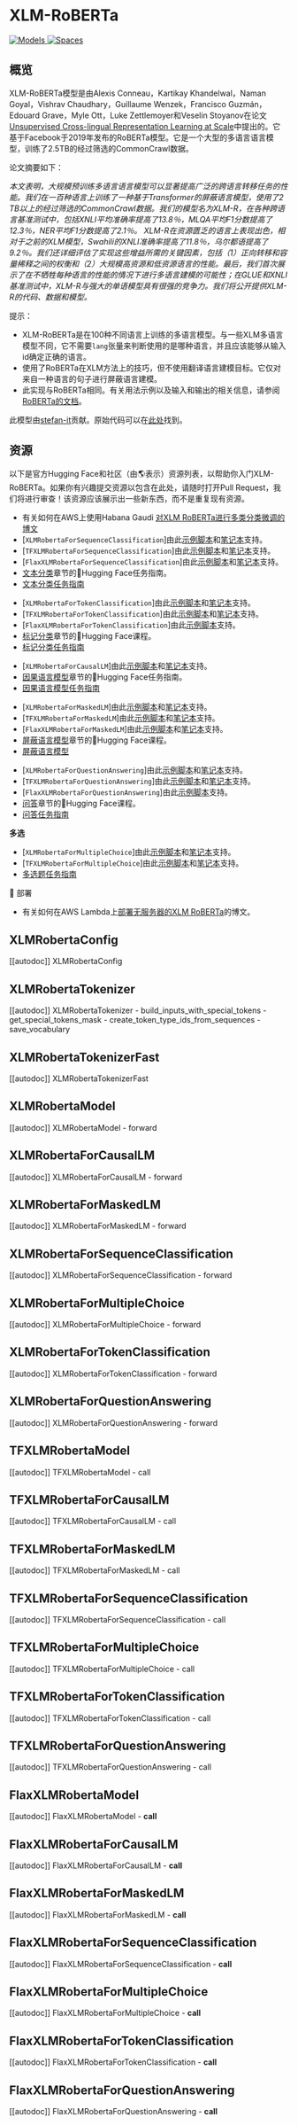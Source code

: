 <!--版权所有2020年HuggingFace团队。保留所有权利。

根据Apache许可证2.0版（"许可证"）授权;除非符合许可证规定否则禁止使用本文件。

你可以在以下位置获取许可证的副本

http://www.apache.org/licenses/LICENSE-2.0

除非适用法律要求或书面同意，依据许可证分发的软件是基于"按原样" BASIS，不提供任何形式的担保或条件，明示或暗示。
有关许可证下的特定语言的明示或暗示的任何形式担保和条件，请参阅许可证。

⚠️ 注意，此文件采用Markdown格式，但包含我们doc-builder（类似于MDX）的特定语法，可能无法在Markdown阅读器中正常呈现。

-->

# XLM-RoBERTa

<div class="flex flex-wrap space-x-1">
<a href="https://huggingface.co/models?filter=xlm-roberta">
<img alt="Models" src="https://img.shields.io/badge/All_model_pages-xlm--roberta-blueviolet">
</a>
<a href="https://huggingface.co/spaces/docs-demos/xlm-roberta-base">
<img alt="Spaces" src="https://img.shields.io/badge/%F0%9F%A4%97%20Hugging%20Face-Spaces-blue">
</a>
</div>

## 概览

XLM-RoBERTa模型是由Alexis Conneau，Kartikay Khandelwal，Naman Goyal，Vishrav Chaudhary，Guillaume
Wenzek，Francisco Guzmán，Edouard Grave，Myle Ott，Luke Zettlemoyer和Veselin Stoyanov在论文[Unsupervised Cross-lingual Representation Learning at Scale](https://arxiv.org/abs/1911.02116)中提出的。它基于Facebook于2019年发布的RoBERTa模型。它是一个大型的多语言语言模型，训练了2.5TB的经过筛选的CommonCrawl数据。

论文摘要如下：

*本文表明，大规模预训练多语言语言模型可以显著提高广泛的跨语言转移任务的性能。我们在一百种语言上训练了一种基于Transformer的屏蔽语言模型，使用了2 TB以上的经过筛选的CommonCrawl数据。我们的模型名为XLM-R，在各种跨语言基准测试中，包括XNLI平均准确率提高了13.8％，MLQA平均F1分数提高了12.3％，NER平均F1分数提高了2.1％。 XLM-R在资源匮乏的语言上表现出色，相对于之前的XLM模型，Swahili的XNLI准确率提高了11.8％，乌尔都语提高了9.2％。我们还详细评估了实现这些增益所需的关键因素，包括（1）正向转移和容量稀释之间的权衡和（2）大规模高资源和低资源语言的性能。最后，我们首次展示了在不牺牲每种语言的性能的情况下进行多语言建模的可能性；在GLUE和XNLI基准测试中，XLM-R与强大的单语模型具有很强的竞争力。我们将公开提供XLM-R的代码、数据和模型。*

提示：

- XLM-RoBERTa是在100种不同语言上训练的多语言模型。与一些XLM多语言模型不同，它不需要`lang`张量来判断使用的是哪种语言，并且应该能够从输入id确定正确的语言。
- 使用了RoBERTa在XLM方法上的技巧，但不使用翻译语言建模目标。它仅对来自一种语言的句子进行屏蔽语言建模。
- 此实现与RoBERTa相同。有关用法示例以及输入和输出的相关信息，请参阅[RoBERTa的文档](roberta)。

此模型由[stefan-it](https://huggingface.co/stefan-it)贡献。原始代码可以在[此处](https://github.com/pytorch/fairseq/tree/master/examples/xlmr)找到。

## 资源

以下是官方Hugging Face和社区（由🌎表示）资源列表，以帮助你入门XLM-RoBERTa。如果你有兴趣提交资源以包含在此处，请随时打开Pull Request，我们将进行审查！该资源应该展示出一些新东西，而不是重复现有资源。

<PipelineTag pipeline="text-classification"/>

- 有关如何在AWS上使用Habana Gaudi [对XLM RoBERTa进行多类分类微调的博文](https://www.philschmid.de/habana-distributed-training)
- [`XLMRobertaForSequenceClassification`]由此[示例脚本](https://github.com/huggingface/transformers/tree/main/examples/pytorch/text-classification)和[笔记本](https://colab.research.google.com/github/huggingface/notebooks/blob/main/examples/text_classification.ipynb)支持。
- [`TFXLMRobertaForSequenceClassification`]由此[示例脚本](https://github.com/huggingface/transformers/tree/main/examples/tensorflow/text-classification)和[笔记本](https://colab.research.google.com/github/huggingface/notebooks/blob/main/examples/text_classification-tf.ipynb)支持。
- [`FlaxXLMRobertaForSequenceClassification`]由此[示例脚本](https://github.com/huggingface/transformers/tree/main/examples/flax/text-classification)和[笔记本](https://colab.research.google.com/github/huggingface/notebooks/blob/main/examples/text_classification_flax.ipynb)支持。
- [文本分类](https://huggingface.co/docs/transformers/tasks/sequence_classification)章节的🤗Hugging Face任务指南。
- [文本分类任务指南](../tasks/sequence_classification)

<PipelineTag pipeline="token-classification"/>

- [`XLMRobertaForTokenClassification`]由此[示例脚本](https://github.com/huggingface/transformers/tree/main/examples/pytorch/token-classification)和[笔记本](https://colab.research.google.com/github/huggingface/notebooks/blob/main/examples/token_classification.ipynb)支持。
- [`TFXLMRobertaForTokenClassification`]由此[示例脚本](https://github.com/huggingface/transformers/tree/main/examples/tensorflow/token-classification)和[笔记本](https://colab.research.google.com/github/huggingface/notebooks/blob/main/examples/token_classification-tf.ipynb)支持。
- [`FlaxXLMRobertaForTokenClassification`]由此[示例脚本](https://github.com/huggingface/transformers/tree/main/examples/flax/token-classification)支持。
- [标记分类](https://huggingface.co/course/chapter7/2?fw=pt)章节的🤗Hugging Face课程。
- [标记分类任务指南](../tasks/token_classification)

<PipelineTag pipeline="text-generation"/>

- [`XLMRobertaForCausalLM`]由此[示例脚本](https://github.com/huggingface/transformers/tree/main/examples/pytorch/language-modeling)和[笔记本](https://colab.research.google.com/github/huggingface/notebooks/blob/main/examples/language_modeling.ipynb)支持。
- [因果语言模型](https://huggingface.co/docs/transformers/tasks/language_modeling)章节的🤗Hugging Face任务指南。
- [因果语言模型任务指南](../tasks/language_modeling)

<PipelineTag pipeline="fill-mask"/>

- [`XLMRobertaForMaskedLM`]由此[示例脚本](https://github.com/huggingface/transformers/tree/main/examples/pytorch/language-modeling#robertabertdistilbert-and-masked-language-modeling)和[笔记本](https://colab.research.google.com/github/huggingface/notebooks/blob/main/examples/language_modeling.ipynb)支持。
- [`TFXLMRobertaForMaskedLM`]由此[示例脚本](https://github.com/huggingface/transformers/tree/main/examples/tensorflow/language-modeling#run_mlmpy)和[笔记本](https://colab.research.google.com/github/huggingface/notebooks/blob/main/examples/language_modeling-tf.ipynb)支持。
- [`FlaxXLMRobertaForMaskedLM`]由此[示例脚本](https://github.com/huggingface/transformers/tree/main/examples/flax/language-modeling#masked-language-modeling)和[笔记本](https://colab.research.google.com/github/huggingface/notebooks/blob/main/examples/masked_language_modeling_flax.ipynb)支持。
- [屏蔽语言模型](https://huggingface.co/course/chapter7/3?fw=pt)章节的🤗Hugging Face课程。
- [屏蔽语言模型](../tasks/masked_language_modeling)

<PipelineTag pipeline="question-answering"/>

- [`XLMRobertaForQuestionAnswering`]由此[示例脚本](https://github.com/huggingface/transformers/tree/main/examples/pytorch/question-answering)和[笔记本](https://colab.research.google.com/github/huggingface/notebooks/blob/main/examples/question_answering.ipynb)支持。
- [`TFXLMRobertaForQuestionAnswering`]由此[示例脚本](https://github.com/huggingface/transformers/tree/main/examples/tensorflow/question-answering)和[笔记本](https://colab.research.google.com/github/huggingface/notebooks/blob/main/examples/question_answering-tf.ipynb)支持。
- [`FlaxXLMRobertaForQuestionAnswering`]由此[示例脚本](https://github.com/huggingface/transformers/tree/main/examples/flax/question-answering)支持。
- [问答](https://huggingface.co/course/chapter7/7?fw=pt)章节的🤗Hugging Face课程。
- [问答任务指南](../tasks/question_answering)

**多选**

- [`XLMRobertaForMultipleChoice`]由此[示例脚本](https://github.com/huggingface/transformers/tree/main/examples/pytorch/multiple-choice)和[笔记本](https://colab.research.google.com/github/huggingface/notebooks/blob/main/examples/multiple_choice.ipynb)支持。
- [`TFXLMRobertaForMultipleChoice`]由此[示例脚本](https://github.com/huggingface/transformers/tree/main/examples/tensorflow/multiple-choice)和[笔记本](https://colab.research.google.com/github/huggingface/notebooks/blob/main/examples/multiple_choice-tf.ipynb)支持。
- [多选题任务指南](../tasks/multiple_choice)

🚀 部署

- 有关如何在AWS Lambda上[部署无服务器的XLM RoBERTa](https://www.philschmid.de/multilingual-serverless-xlm-roberta-with-huggingface)的博文。

## XLMRobertaConfig

[[autodoc]] XLMRobertaConfig

## XLMRobertaTokenizer

[[autodoc]] XLMRobertaTokenizer
    - build_inputs_with_special_tokens
    - get_special_tokens_mask
    - create_token_type_ids_from_sequences
    - save_vocabulary

## XLMRobertaTokenizerFast

[[autodoc]] XLMRobertaTokenizerFast

## XLMRobertaModel

[[autodoc]] XLMRobertaModel
    - forward

## XLMRobertaForCausalLM

[[autodoc]] XLMRobertaForCausalLM
    - forward

## XLMRobertaForMaskedLM

[[autodoc]] XLMRobertaForMaskedLM
    - forward

## XLMRobertaForSequenceClassification

[[autodoc]] XLMRobertaForSequenceClassification
    - forward

## XLMRobertaForMultipleChoice

[[autodoc]] XLMRobertaForMultipleChoice
    - forward

## XLMRobertaForTokenClassification

[[autodoc]] XLMRobertaForTokenClassification
    - forward

## XLMRobertaForQuestionAnswering

[[autodoc]] XLMRobertaForQuestionAnswering
    - forward

## TFXLMRobertaModel

[[autodoc]] TFXLMRobertaModel
    - call

## TFXLMRobertaForCausalLM

[[autodoc]] TFXLMRobertaForCausalLM
    - call

## TFXLMRobertaForMaskedLM

[[autodoc]] TFXLMRobertaForMaskedLM
    - call

## TFXLMRobertaForSequenceClassification

[[autodoc]] TFXLMRobertaForSequenceClassification
    - call

## TFXLMRobertaForMultipleChoice

[[autodoc]] TFXLMRobertaForMultipleChoice
    - call

## TFXLMRobertaForTokenClassification

[[autodoc]] TFXLMRobertaForTokenClassification
    - call

## TFXLMRobertaForQuestionAnswering

[[autodoc]] TFXLMRobertaForQuestionAnswering
    - call

## FlaxXLMRobertaModel

[[autodoc]] FlaxXLMRobertaModel
    - __call__

## FlaxXLMRobertaForCausalLM

[[autodoc]] FlaxXLMRobertaForCausalLM
    - __call__

## FlaxXLMRobertaForMaskedLM

[[autodoc]] FlaxXLMRobertaForMaskedLM
    - __call__

## FlaxXLMRobertaForSequenceClassification

[[autodoc]] FlaxXLMRobertaForSequenceClassification
    - __call__

## FlaxXLMRobertaForMultipleChoice

[[autodoc]] FlaxXLMRobertaForMultipleChoice
    - __call__

## FlaxXLMRobertaForTokenClassification

[[autodoc]] FlaxXLMRobertaForTokenClassification
    - __call__

## FlaxXLMRobertaForQuestionAnswering

[[autodoc]] FlaxXLMRobertaForQuestionAnswering
    - __call__